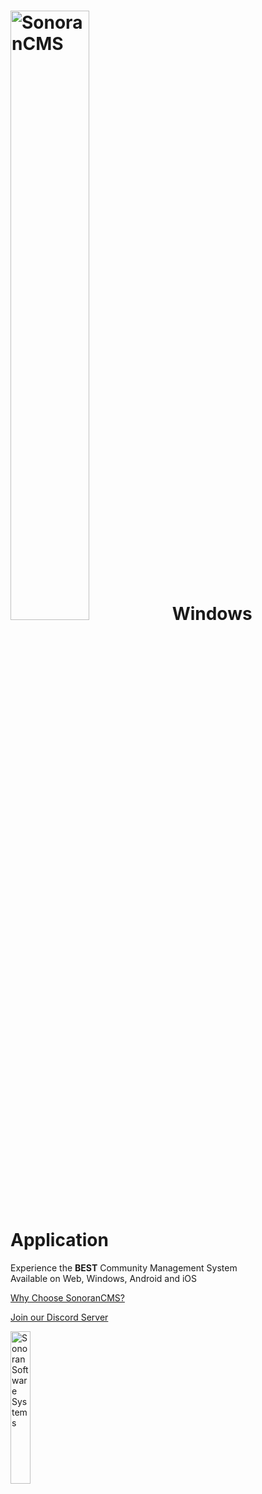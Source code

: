 # [<img width=50% src="https://sonoransoftware.com/assets/images/sonorancms/cms-text-trans.png" title="SonoranCMS" alt="SonoranCMS">](https://info.sonorancms.com/why-choose-sonoran-cms/why-choose-sonoran-cms) Windows Application

Experience the **BEST** Community Management System  
Available on Web, Windows, Android and iOS

[Why Choose SonoranCMS?](https://info.sonorancms.com/why-choose-sonoran-cms/why-choose-sonoran-cms)  

[Join our Discord Server](https://Discord.SonoranSoftware.com)  

<a href="https://sonoran.software" target="_blank"><img width=25% src="https://sonoransoftware.com/assets/images/logos/logo_blue_grey.png" title="Sonoran Software Website" alt="Sonoran Software Systems"></a>
